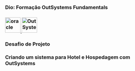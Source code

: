 

### Dio: Formação OutSystems Fundamentals

### <a href="https://www.outsystems.com/" target="_blank" rel="noreferrer"> <img src="https://github.com/antonyfferreira/antonyfferreira/assets/51787105/f84e0bd9-cae6-4258-8c18-68f6e973c24f" alt="oracle" width="50" height="50"/> </a> <a href="https://www.outsystems.com/" target="_blank" rel="noreferrer"> <img src="https://github.com/antonyfferreira/antonyfferreira/assets/51787105/3fbe5a88-6bf9-42f4-a0ed-568bb0ff572b" alt="OutSystems" width="50" height="50"/> </a>

### Desafio de Projeto

### Criando um sistema para Hotel e Hospedagem com OutSystems

